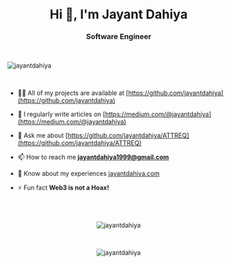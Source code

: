 <h1 align="center">Hi 👋, I'm Jayant Dahiya</h1>
<h3 align="center">Software Engineer</h3>
<br/>
<p align="left"> <img src="https://komarev.com/ghpvc/?username=jayantdahiya&label=Profile%20views&color=0e75b6&style=flat" alt="jayantdahiya" /> </p>
<br/>

- 👨‍💻 All of my projects are available at [https://github.com/jayantdahiya](https://github.com/jayantdahiya)

- 📝 I regularly write articles on [https://medium.com/@jayantdahiya](https://medium.com/@jayantdahiya)

- 💬 Ask me about [https://github.com/jayantdahiya/ATTREQ](https://github.com/jayantdahiya/ATTREQ)

- 📫 How to reach me **jayantdahiya1999@gmail.com**

- 📄 Know about my experiences [jayantdahiya.com](jayantdahiya.com)

- ⚡ Fun fact **Web3 is not a Hoax!**

<br/>
<br/>
<p align="center"><img align="center" src="https://github-readme-streak-stats.herokuapp.com/?user=jayantdahiya&" alt="jayantdahiya" /></p>
<br/>
<p align="center"><img align="center" src="https://github-readme-stats.vercel.app/api?username=jayantdahiya&show_icons=true&locale=en" alt="jayantdahiya" /></p>



